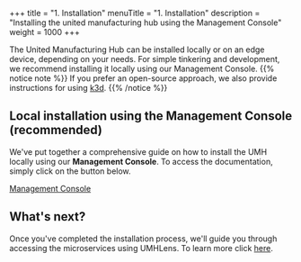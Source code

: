 +++
title = "1. Installation"
menuTitle = "1. Installation"
description = "Installing the united manufacturing hub using the Management Console"
weight = 1000
+++


The United Manufacturing Hub can be installed locally or on an edge device, depending on your needs. For simple tinkering and development, we recommend installing it locally using our Management Console.
{{% notice note %}}
If you prefer an open-source approach, we also provide instructions for using [k3d](https://learn.umh.app/guides/getstarted/installation/local-k3d-installation/).
{{% /notice %}}

## Local installation using the Management Console (recommended)

We've put together a comprehensive guide on how to install the UMH locally using our **Management Console**. To access the documentation, simply click on the button below.

<a class="btn btn-primary" href="https://mgmt.docs.umh.app/docs/getstarted/download/" target="_blank" role="button" aria-label="Management Console">Management Console</a>


## What's next?

Once you've completed the installation process, we'll guide you through accessing the microservices using UMHLens. To learn more click [here](/docs/getstarted/managingthesystem).
